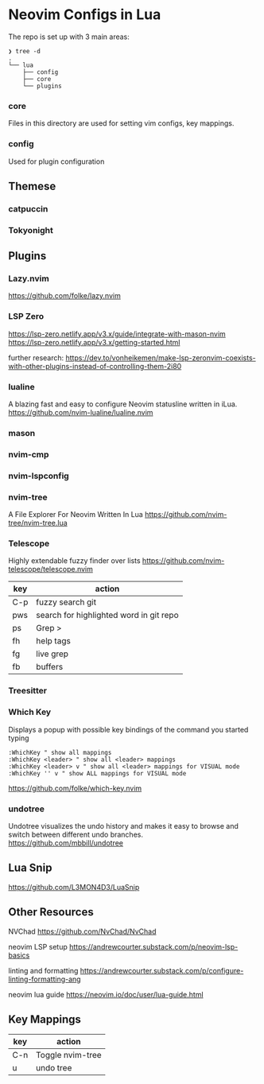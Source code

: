 # Neovim Configs in Lua

The repo is set up with 3 main areas:

```
❯ tree -d
.
└── lua
    ├── config
    ├── core
    └── plugins
```

### core
Files in this directory are used for setting vim configs, key mappings.

### config
Used for plugin configuration


## Themese
### catpuccin
### Tokyonight

## Plugins

### Lazy.nvim
https://github.com/folke/lazy.nvim

### LSP Zero
https://lsp-zero.netlify.app/v3.x/guide/integrate-with-mason-nvim
https://lsp-zero.netlify.app/v3.x/getting-started.html

further research:
https://dev.to/vonheikemen/make-lsp-zeronvim-coexists-with-other-plugins-instead-of-controlling-them-2i80

### lualine
A blazing fast and easy to configure Neovim statusline written in iLua.
https://github.com/nvim-lualine/lualine.nvim

### mason

### nvim-cmp

### nvim-lspconfig

### nvim-tree
A File Explorer For Neovim Written In Lua
https://github.com/nvim-tree/nvim-tree.lua

### Telescope
Highly extendable fuzzy finder over lists
https://github.com/nvim-telescope/telescope.nvim

|key|action|
|---|------|
|C-p|fuzzy search git|
|<leader>pws|search for highlighted word in git repo|
|<leader>ps|Grep >|
|<leader>fh|help tags|
|<leader>fg|live grep|
|<leader>fb|buffers|

### Treesitter

### Which Key
Displays a popup with possible key bindings of the command you started typing
```
:WhichKey " show all mappings
:WhichKey <leader> " show all <leader> mappings
:WhichKey <leader> v " show all <leader> mappings for VISUAL mode
:WhichKey '' v " show ALL mappings for VISUAL mode
```
https://github.com/folke/which-key.nvim

### undotree
Undotree visualizes the undo history and makes it easy to browse and switch between different undo branches.
https://github.com/mbbill/undotree


## Lua Snip

https://github.com/L3MON4D3/LuaSnip


## Other Resources
NVChad
https://github.com/NvChad/NvChad

neovim LSP setup
https://andrewcourter.substack.com/p/neovim-lsp-basics

linting and formatting
https://andrewcourter.substack.com/p/configure-linting-formatting-ang

neovim lua guide
https://neovim.io/doc/user/lua-guide.html

## Key Mappings

|key|action|
|---|------|
|C-n|Toggle nvim-tree|
|<leader>u|undo tree|
